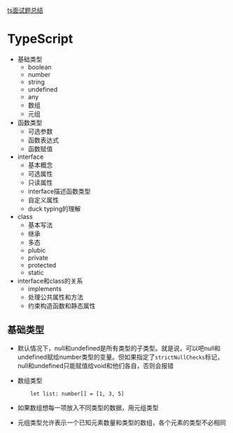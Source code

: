 [ts面试题总结](https://juejin.cn/post/6988763249982308382)

# TypeScript

- 基础类型
    - boolean
    - number
    - string
    - undefined
    - any
    - 数组
    - 元组
- 函数类型
    - 可选参数
    - 函数表达式
    - 函数赋值
- interface
    - 基本概念
    - 可选属性
    - 只读属性
    - interface描述函数类型
    - 自定义属性
    - duck typing的理解
- class
    - 基本写法
    - 继承
    - 多态
    - plubic
    - private
    - protected
    - static
- interface和class的关系
    - implements
    - 处理公共属性和方法
    - 约束构造函数和静态属性

## 基础类型
- 默认情况下，null和undefined是所有类型的子类型。就是说，可以吧null和undefined赋给number类型的变量。但如果指定了`strictNullChecks`标记，null和undefined只能赋值给void和他们各自，否则会报错

- 数组类型
    ```
        let list: number[] = [1, 3, 5]
    ```
- 如果数组想每一项放入不同类型的数据，用元组类型
- 元组类型允许表示一个已知元素数量和类型的数组，各个元素的类型不必相同
